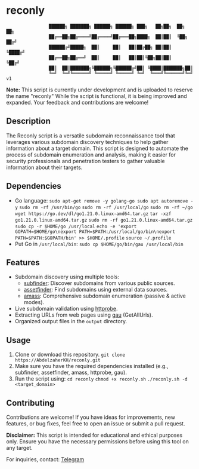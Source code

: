 # reconly


                    ██████╗ ███████╗ ██████╗ ██████╗ ███╗   ██╗██╗  ██╗   ██╗
                    ██╔══██╗██╔════╝██╔════╝██╔═══██╗████╗  ██║██║  ╚██╗ ██╔╝
                    ██████╔╝█████╗  ██║     ██║   ██║██╔██╗ ██║██║   ╚████╔╝ 
                    ██╔══██╗██╔══╝  ██║     ██║   ██║██║╚██╗██║██║    ╚██╔╝  
                    ██║  ██║███████╗╚██████╗╚██████╔╝██║ ╚████║███████╗██║   
                    ╚═╝  ╚═╝╚══════╝ ╚═════╝ ╚═════╝ ╚═╝  ╚═══╝╚══════╝╚═╝ v1


**Note:** This script is currently under development and is uploaded to reserve the name "reconly" While the script is functional, it is being improved and expanded. Your feedback and contributions are welcome!

## Description

The Reconly script is a versatile subdomain reconnaissance tool that leverages various subdomain discovery techniques to help gather information about a target domain. This script is designed to automate the process of subdomain enumeration and analysis, making it easier for security professionals and penetration testers to gather valuable information about their targets.
## Dependencies
- Go language:
  `sudo apt-get remove -y golang-go
   sudo apt autoremove -y`
  `sudo rm -rf /usr/bin/go`
  `sudo rm -rf /usr/local/go`
  `sudo rm -rf ~/go`
  `wget https://go.dev/dl/go1.21.0.linux-amd64.tar.gz`
  `tar -xzf go1.21.0.linux-amd64.tar.gz`
  `sudo rm -rf go1.21.0.linux-amd64.tar.gz`
  `sudo cp -r $HOME/go /usr/local`
  `echo -e 'export GOPATH=$HOME/go\nexport PATH=$PATH:/usr/local/go/bin\nexport PATH=$PATH:$GOPATH/bin' >> $HOME/.profile`
  `source ~/.profile` 
- Put Go in `/usr/local/bin`:
  `sudo cp $HOME/go/bin/gau /usr/local/bin`

## Features

- Subdomain discovery using multiple tools:
  - [subfinder](https://github.com/projectdiscovery/subfinder): Discover subdomains from various public sources.
  - [assetfinder](https://github.com/tomnomnom/assetfinder): Find subdomains using external data sources.
  - [amass](https://github.com/owasp-amass/amass): Comprehensive subdomain enumeration (passive & active modes).
- Live subdomain validation using [httprobe](https://github.com/tomnomnom/httprobe).
- Extracting URLs from web pages using [gau](https://github.com/lc/gau) (GetAllUrls).
- Organized output files in the `output` directory.

## Usage

1. Clone or download this repository.
     `git clone https://AbdelzaherKH/reconly.git`
2. Make sure you have the required dependencies installed (e.g., subfinder, assetfinder, amass, httprobe, gau).
3. Run the script using:
     `cd reconly`
     `chmod +x reconly.sh`
     `./reconly.sh -d <target_domain>`

## Contributing

Contributions are welcome! If you have ideas for improvements, new features, or bug fixes, feel free to open an issue or submit a pull request.


**Disclaimer:** This script is intended for educational and ethical purposes only. Ensure you have the necessary permissions before using this tool on any target.

For inquiries, contact: [Telegram](https://t.me/AbdelzaherKH)
